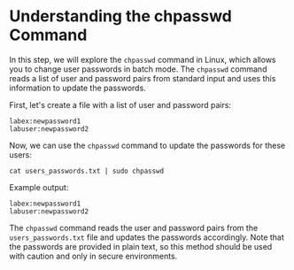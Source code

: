 # Understanding the chpasswd Command

In this step, we will explore the `chpasswd` command in Linux, which allows you to change user passwords in batch mode. The `chpasswd` command reads a list of user and password pairs from standard input and uses this information to update the passwords.

First, let's create a file with a list of user and password pairs:

```
labex:newpassword1
labuser:newpassword2
```

Now, we can use the `chpasswd` command to update the passwords for these users:

```
cat users_passwords.txt | sudo chpasswd
```

Example output:

```
labex:newpassword1
labuser:newpassword2
```

The `chpasswd` command reads the user and password pairs from the `users_passwords.txt` file and updates the passwords accordingly. Note that the passwords are provided in plain text, so this method should be used with caution and only in secure environments.
